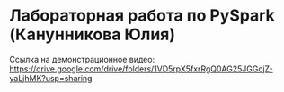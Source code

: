 # Лабораторная работа по PySpark (Канунникова Юлия)

Ссылка на демонстрационное видео: https://drive.google.com/drive/folders/1VD5rpX5fxrRgQ0AG25JGGcjZ-yaLjhMK?usp=sharing
